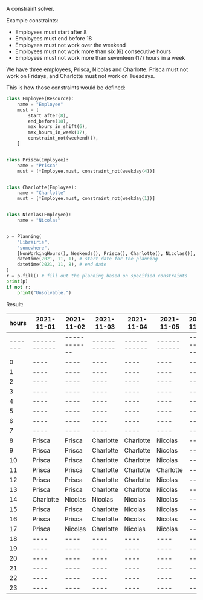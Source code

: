 A constraint solver.

Example constraints:

* Employees must start after 8
* Employees must end before 18
* Employees must not work over the weekend
* Employees must not work more than six (6) consecutive hours
* Employees must not work more than seventeen (17) hours in a week

We have three employees, Prisca, Nicolas and Charlotte. Prisca must not work on Fridays, and Charlotte must not work on Tuesdays.

This is how those constraints would be defined:
```python
class Employee(Resource):
    name = "Employee"
    must = [
        start_after(8),
        end_before(18),
        max_hours_in_shift(6),
        max_hours_in_week(17),
        constraint_not(weekend()),
    ]


class Prisca(Employee):
    name = "Prisca"
    must = [*Employee.must, constraint_not(weekday(4))]


class Charlotte(Employee):
    name = "Charlotte"
    must = [*Employee.must, constraint_not(weekday(1))]


class Nicolas(Employee):
    name = "Nicolas"


p = Planning(
    "Librairie",
    "somewhere",
    [NonWorkingHours(), Weekends(), Prisca(), Charlotte(), Nicolas()],
    datetime(2021, 11, 1), # start date for the planning
    datetime(2021, 11, 8), # end date
)
r = p.fill() # fill out the planning based on specified constraints
print(p)
if not r:
    print("Unsolvable.")
```

Result:

| hours   | 2021-11-01   | 2021-11-02   | 2021-11-03   | 2021-11-04   | 2021-11-05   | 2021-11-06   | 2021-11-07   |
|---------|--------------|--------------|--------------|--------------|--------------|--------------|--------------|
| ------- | ------------ | ------------ | ------------ | ------------ | ------------ | ------------ | ------------ |
| 0       | ----         | ----         | ----         | ----         | ----         | ----         | ----         |
| 1       | ----         | ----         | ----         | ----         | ----         | ----         | ----         |
| 2       | ----         | ----         | ----         | ----         | ----         | ----         | ----         |
| 3       | ----         | ----         | ----         | ----         | ----         | ----         | ----         |
| 4       | ----         | ----         | ----         | ----         | ----         | ----         | ----         |
| 5       | ----         | ----         | ----         | ----         | ----         | ----         | ----         |
| 6       | ----         | ----         | ----         | ----         | ----         | ----         | ----         |
| 7       | ----         | ----         | ----         | ----         | ----         | ----         | ----         |
| 8       | Prisca       | Prisca       | Charlotte    | Charlotte    | Nicolas      | ----         | ----         |
| 9       | Prisca       | Prisca       | Charlotte    | Charlotte    | Nicolas      | ----         | ----         |
| 10      | Prisca       | Prisca       | Charlotte    | Charlotte    | Nicolas      | ----         | ----         |
| 11      | Prisca       | Prisca       | Charlotte    | Charlotte    | Charlotte    | ----         | ----         |
| 12      | Prisca       | Prisca       | Charlotte    | Charlotte    | Nicolas      | ----         | ----         |
| 13      | Prisca       | Prisca       | Charlotte    | Charlotte    | Nicolas      | ----         | ----         |
| 14      | Charlotte    | Nicolas      | Nicolas      | Nicolas      | Nicolas      | ----         | ----         |
| 15      | Prisca       | Prisca       | Charlotte    | Nicolas      | Nicolas      | ----         | ----         |
| 16      | Prisca       | Prisca       | Charlotte    | Nicolas      | Nicolas      | ----         | ----         |
| 17      | Prisca       | Nicolas      | Charlotte    | Nicolas      | Nicolas      | ----         | ----         |
| 18      | ----         | ----         | ----         | ----         | ----         | ----         | ----         |
| 19      | ----         | ----         | ----         | ----         | ----         | ----         | ----         |
| 20      | ----         | ----         | ----         | ----         | ----         | ----         | ----         |
| 21      | ----         | ----         | ----         | ----         | ----         | ----         | ----         |
| 22      | ----         | ----         | ----         | ----         | ----         | ----         | ----         |
| 23      | ----         | ----         | ----         | ----         | ----         | ----         | ----         |
